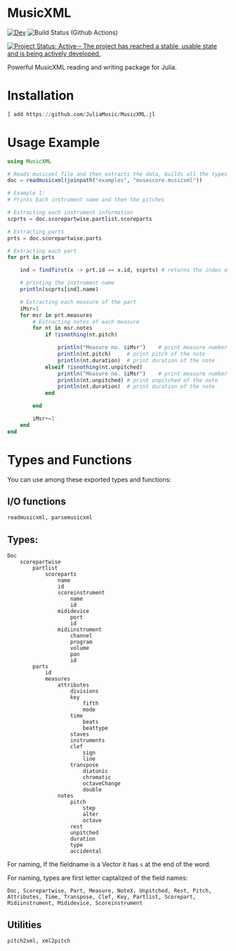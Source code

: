 # MusicXML

[![Dev](https://img.shields.io/badge/docs-dev-blue.svg)](https://JuliaMusic.github.io/MusicXML.jl/dev)
![Build Status (Github Actions)](https://github.com/aminya/MusicXML.jl/workflows/CI/badge.svg)

[![Project Status: Active – The project has reached a stable, usable state and is being actively developed.](https://www.repostatus.org/badges/latest/active.svg)](https://www.repostatus.org/#active)

Powerful MusicXML reading and writing package for Julia.

# Installation
```julia
] add https://github.com/JuliaMusic/MusicXML.jl
```


# Usage Example
```julia
using MusicXML

# Reads musicxml file and then extracts the data, builds all the types and stores them in proper format.
doc = readmusicxml(joinpath("examples", "musescore.musicxml"))

# Example 1:
# Prints Each instrument name and then the pitches

# Extracting each instrument information
scprts = doc.scorepartwise.partlist.scoreparts

# Extracting parts
prts = doc.scorepartwise.parts

# Extracting each part
for prt in prts

    ind = findfirst(x -> prt.id == x.id, scprts) # returns the index of scorepart that matches the id of part

    # printing the instrument name
    println(scprts[ind].name)

    # Extracting each measure of the part
    iMsr=1
    for msr in prt.measures
        # Extracting notes of each measure
        for nt in msr.notes
            if !isnothing(nt.pitch)

                println("Measure no. $iMsr")    # print measure number
                println(nt.pitch)     # print pitch of the note
                println(nt.duration)  # print duration of the note
            elseif !isnothing(nt.unpitched)
                println("Measure no. $iMsr")    # print measure number
                println(nt.unpitched) # print unpitched of the note
                println(nt.duration)  # print duration of the note
            end

        end

        iMsr+=1
    end
end

```


# Types and Functions

You can use among these exported types and functions:

## I/O functions
```julia
readmusicxml, parsemusicxml
```

## Types:

```
Doc
	scorepartwise
		partlist
			scoreparts
				name
				id
				scoreinstrument
					name
					id
				mididevice
					port
					id
				midiinstrument
					channel
					program
					volume
					pan
					id
		parts
			id
			measures
				attributes
					divisions
					key
						fifth
						mode
					time
						beats
						beattype
					staves
					instruments
					clef
						sign
						line
					transpose
						diatonic
						chromatic
						octaveChange
						double
				notes
					pitch
						step
						alter
						octave
					rest
					unpitched
					duration
					type
					accidental
```

For naming, If the fieldname is a Vector it has `s` at the end of the word.

For naming, types are first letter captalized of the field names:
```
Doc, Scorepartwise, Part, Measure, NoteX, Unpitched, Rest, Pitch, Attributes, Time, Transpose, Clef, Key, Partlist, Scorepart, Midiinstrument, Mididevice, Scoreinstrument
```


## Utilities
```julia
pitch2xml, xml2pitch
```
